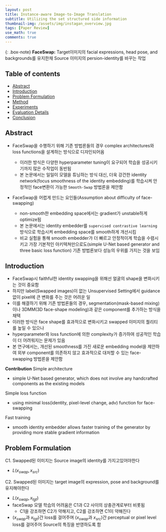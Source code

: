 ```yaml
---
layout: post
title: Instance-aware Image-to-Image Translation
subtitle: Utilizing the set structured side information  
thumbnail-img: /assets/img/instagan_overview.jpg 
tags: [Paper Review]
use_math: true
comments: true
---
```

{: .box-note}
**FaceSwap:** Target이미지의 facial expressions, head pose, and backgrounds를 유지한채 Source 이미지의 persion-identity를 바꾸는 작업

## Table of contents
- [Abstract](#abstract)
- [Introduction](#introduction)
- [Problem Formulation](#problem-formulation)
- [Method](#smooth-swap)
- [Experiments](#experiments)
- [Evaluation Details](#evaluation-details)  
- [Conclusion](#conclusion)  


## Abstract  
- FaceSwap을 수행하기 위해  기존 방법론들의 경우 complex architectures와 loss functions을 설계하는 방식으로 디자인되어옴
    - 이러한 방식은 다양한 hyperparameter tuning이 요구되어 학습을 성공시키기까지 많은 수작업이 동반됨
    - 본 논문에서는 일일이 모델을 튜닝하는 방식 대신, 더욱 강건한 identity network(focus smoothness of the identity embedding)를 학습시켜 안정적인 face변환이 가능한 `Smooth-Swap` 방법론을 제안함

- FaceSwap을 어렵게 만드는 요인들(Assumption about difficulty of face-swapping)
    - non-smooth한 embedding space에서는 gradient가 unstable하게 optimize됨
    - 본 논문에서는 identity embedder를 `supervised contrastive learning` 방식으로 학습시켜 embedding space를 smooth하게 개선시킴
    - 비교 실험을 통해 smooth embedder가 더 빠르고 안정적이게 학습을 수렴시키고 가장 기본적인 아키텍쳐만으로도(simple U-Net based generator and three basic loss function) 기존 방법론보다 성능의 우위를 가지는 것을 보임


## Introduction
- FaceSwap시 faithful한 identity swapping을 위해선 얼굴의 shape을 변화시키는 것이 중요함
- 하지만 label(Swapped images)이 없는 Unsupervised Setting에서 guidance없이 pixel에 큰 변화를 주는 것은 어려운 일
- 이를 해결하기 위해 기존 방법론들의 경우, segmentation(mask-based mixing)이나 3DMM(3D face-shape modeling)과 같은 component를 추가하는 방식을 채택
- 이러한 방식은 face shape를 효과적으로 변화시키고 swapped 이미지의 퀄리티를 높일 수 있으나
- hyperparameter와 loss function에 의한 complexity가 증가하여 성공적인 학습이 더 어려워지는 문제가 있음
- 본 연구에서는, 개선된 smoothness를 가진 새로운 embedding model을 제안하여 외부 component를 의존하지 않고 효과적으로 대처할 수 있는 face-swapping 방법론을 제안함

**Contribution**
Simple architecture
- simple U-Net based generator, which does not involve any handcrafted components as the existing models

Simple loss function
- using minimal loss(identity, pixel-level change, adv) function for face-swapping

Fast training
- smooth identity embedder allows faster training of the generator by providing more stable gradient information

## Problem Formulation
C1. Swapped된 이미지는 Source image의 identity를 가지고있어야한다
- $L(x_{swap}, x_{src})$

C2. Swapped된 이미지는 target image의 expression, pose and background를 유지해야한다
- $L(x_{swap}, x_{tgt})$
- faceSwap 모델 학습의 어려움은 C1과 C2 사이의 상충관계로부터 비롯됨
    - C1을 강조하면 C2가 약해지고, C2를 강조하면 C1이 약해진다
- ($x_{swap}$과 $x_{tgt}$)간 loss를 걸어주며 ($x_{swap}$과 $x_{src}$)간 perceptual or pixel level loss를 걸어주어 Source의 특징을 반영하도록 함
